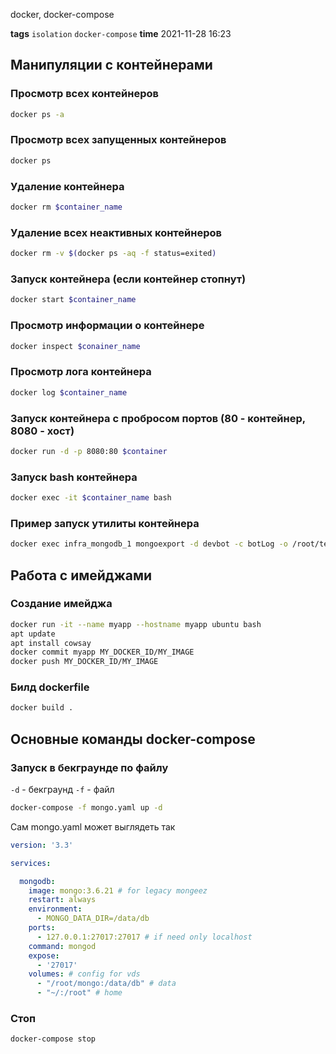 docker, docker-compose

**tags** `isolation` `docker-compose`
**time** 2021-11-28 16:23

## Манипуляции с контейнерами

### Просмотр всех контейнеров

```bash
docker ps -a
```

### Просмотр всех запущенных контейнеров

```bash
docker ps
```

### Удаление контейнера

```bash
docker rm $container_name
```

### Удаление всех неактивных контейнеров

```bash
docker rm -v $(docker ps -aq -f status=exited)
```

### Запуск контейнера (если контейнер стопнут)

```bash
docker start $container_name
```

### Просмотр информации о контейнере

```bash
docker inspect $conainer_name
```

### Просмотр лога контейнера

```bash
docker log $container_name
```

### Запуск контейнера с пробросом портов (80 - контейнер, 8080 - хост)

```bash
docker run -d -p 8080:80 $container
```

### Запуск bash контейнера

```bash
docker exec -it $container_name bash
```

### Пример запуск утилиты контейнера

```bash
docker exec infra_mongodb_1 mongoexport -d devbot -c botLog -o /root/test.json
```

## Работа с имейджами

### Создание имейджа

```bash
docker run -it --name myapp --hostname myapp ubuntu bash
apt update
apt install cowsay
docker commit myapp MY_DOCKER_ID/MY_IMAGE
docker push MY_DOCKER_ID/MY_IMAGE
```

### Билд dockerfile

```bash
docker build .
```

## Основные команды docker-compose

### Запуск в бекграунде по файлу

`-d` - бекграунд
`-f` - файл

```bash
docker-compose -f mongo.yaml up -d
```

Сам mongo.yaml может выглядеть так

```yaml
version: '3.3'

services:

  mongodb:
    image: mongo:3.6.21 # for legacy mongeez
    restart: always
    environment:
      - MONGO_DATA_DIR=/data/db
    ports:
      - 127.0.0.1:27017:27017 # if need only localhost
    command: mongod
    expose:
      - '27017'
    volumes: # config for vds
      - "/root/mongo:/data/db" # data
      - "~/:/root" # home
```

### Стоп

```bash
docker-compose stop
```
